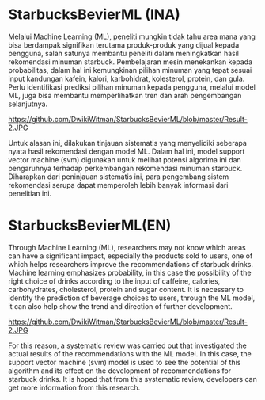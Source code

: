 # StarbucksBevierML (INA)
Melalui Machine Learning (ML), peneliti mungkin tidak tahu area mana yang bisa berdampak signifikan terutama produk-produk yang dijual kepada pengguna, salah satunya membantu peneliti dalam meningkatkan hasil rekomendasi minuman starbuck. Pembelajaran mesin menekankan kepada probabilitas, dalam hal ini kemungkinan pilihan minuman yang tepat sesuai input kandungan kafein, kalori, karbohidrat, kolesterol, protein, dan gula. Perlu identifikasi prediksi pilihan minuman kepada pengguna, melalui model ML, juga bisa membantu memperlihatkan tren dan arah pengembangan selanjutnya.

https://github.com/DwikiWitman/StarbucksBevierML/blob/master/Result-2.JPG

Untuk alasan ini, dilakukan tinjauan sistematis yang menyelidiki seberapa nyata hasil rekomendasi dengan model ML. Dalam hal ini, model support vector machine (svm) digunakan untuk melihat potensi algorima ini dan pengaruhnya terhadap perkembangan rekomendasi minuman starbuck. Diharapkan dari peninjauan sistematis ini, para pengembang sistem rekomendasi serupa dapat memperoleh lebih banyak informasi dari penelitian ini.



# StarbucksBevierML(EN)
Through Machine Learning (ML), researchers may not know which areas can have a significant impact, especially the products sold to users, one of which helps researchers improve the recommendations of starbuck drinks. Machine learning emphasizes probability, in this case the possibility of the right choice of drinks according to the input of caffeine, calories, carbohydrates, cholesterol, protein and sugar content. It is necessary to identify the prediction of beverage choices to users, through the ML model, it can also help show the trend and direction of further development.

https://github.com/DwikiWitman/StarbucksBevierML/blob/master/Result-2.JPG

For this reason, a systematic review was carried out that investigated the actual results of the recommendations with the ML model. In this case, the support vector machine (svm) model is used to see the potential of this algorithm and its effect on the development of recommendations for starbuck drinks. It is hoped that from this systematic review, developers can get more information from this research.
